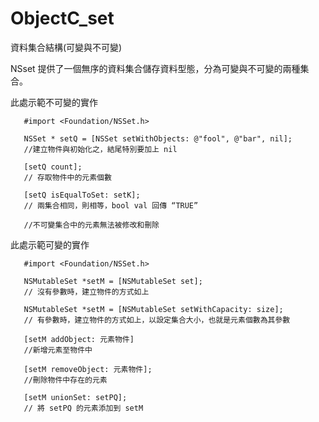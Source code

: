 # ObjectC_set
資料集合結構(可變與不可變)

NSset 提供了一個無序的資料集合儲存資料型態，分為可變與不可變的兩種集合。

此處示範不可變的實作

       #import <Foundation/NSSet.h>
         
       NSSet * setQ = [NSSet setWithObjects: @"fool", @"bar", nil];
       //建立物件與初始化之，結尾特別要加上 nil
       
       [setQ count];
       // 存取物件中的元素個數
       
       [setQ isEqualToSet: setK];
       // 兩集合相同，則相等，bool val 回傳 “TRUE”
       
       //不可變集合中的元素無法被修改和刪除

此處示範可變的實作

       #import <Foundation/NSSet.h>

       NSMutableSet *setM = [NSMutableSet set];
       // 沒有參數時，建立物件的方式如上
       
       NSMutableSet *setM = [NSMutableSet setWithCapacity: size];
       // 有參數時，建立物件的方式如上，以設定集合大小，也就是元素個數為其參數
       
       [setM addObject: 元素物件]
       //新增元素至物件中
       
       [setM removeObject: 元素物件];
       //刪除物件中存在的元素
       
       [setM unionSet: setPQ];
       // 將 setPQ 的元素添加到 setM
       
       

       
